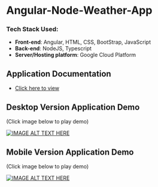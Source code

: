 # Angular-Node-Weather-App

### Tech Stack Used:
* __Front-end__: Angular, HTML, CSS, BootStrap, JavaScript
* __Back-end__: NodeJS, Typescript
* __Server/Hosting platform__: Google Cloud Platform

## Application Documentation
* [Click here to view](https://github.com/leshwar/Angular-Node-Weather-App/blob/master/Angular-Node-Weather-App-Demo-Description.pdf)

## Desktop Version Application Demo
(Click image below to play demo)

[![IMAGE ALT TEXT HERE](http://img.youtube.com/vi/FVUoo_WO_Ho/maxresdefault.jpg)](http://www.youtube.com/watch?v=FVUoo_WO_Ho)

## Mobile Version Application Demo
(Click image below to play demo)

[![IMAGE ALT TEXT HERE](http://img.youtube.com/vi/1LnX7_5y-ds/maxresdefault.jpg)](http://www.youtube.com/watch?v=1LnX7_5y-ds&t=2s)
